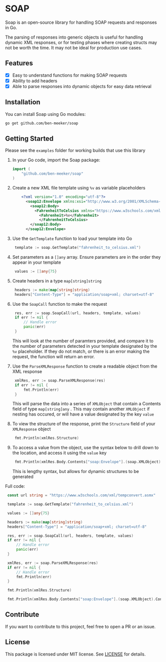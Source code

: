 # SOAP

Soap is an open-source library for handling SOAP requests and responses in Go. 

The parsing of responses into generic objects is useful for handling dynamic XML responses, or for testing phases where creating structs may not be worth the time. It may not be ideal for production use cases.

## Features

- [x] Easy to understand functions for making SOAP requests
- [x] Ability to add headers
- [x] Able to parse responses into dynamic objects for easy data retrieval

## Installation

You can install Soap using Go modules:

```bash
go get github.com/ben-meeker/soap
```

## Getting Started

Please see the `examples` folder for working builds that use this library

1. In your Go code, import the Soap package:
    ```go
    import (
        "github.com/ben-meeker/soap"
    )
    ```

2. Create a new XML file template using `%v` as variable placeholders
    ```xml
        <?xml version="1.0" encoding="utf-8"?>
          <soap12:Envelope xmlns:xsi="http://www.w3.org/2001/XMLSchema-instance" xmlns:xsd="http://www.w3.org/2001/XMLSchema" xmlns:soap12="http://www.w3.org/2003/05/soap-envelope">
            <soap12:Body>
              <FahrenheitToCelsius xmlns="https://www.w3schools.com/xml/">
                <Fahrenheit>%v</Fahrenheit>
                </FahrenheitToCelsius>
            </soap12:Body>
          </soap12:Envelope>
    ```

3. Use the `GetTemplate` function to load your template into Go
   ```go
    template := soap.GetTemplate("fahrenheit_to_celsius.xml")
   ```

4. Set parameters as a `[]any` array. Ensure parameters are in the order they appear in your template
   ```go
    values := []any{75}
   ```

5. Create headers in a type `map[string]string` 
   ```go
    headers := make(map[string]string)
	headers["Content-Type"] = "application/soap+xml; charset=utf-8"
   ```

6. Use the `SoapCall` function to make the request
   ```go
   	res, err := soap.SoapCall(url, headers, template, values)
	if err != nil {
		// Handle error
		panic(err)
	}
   ```
   This will look at the number of paramters provided, and compare it to the number of parameters detected in your template designated by the `%v` placeholder. If they do not match, or there is an error making the request, the function will return an error.

7. Use the `ParseXMLResponse` function to create a readable object from the XML response
   ```go
    xmlRes, err := soap.ParseXMLResponse(res)
	if err != nil {
		fmt.Println(err)
	}
   ```
   This will parse the data into a series of `XMLObject` that contain a Contents field of type `map[string]any` . This may contain another `XMLObject` if nesting has occured, or will have a value designated by the key `value`

8. To view the structure of the response, print the `Structure` field of your `XMLResponse` object
   ```go
    fmt.Println(xmlRes.Structure)
   ```

9. To access a value from the object, use the syntax below to drill down to the location, and access it using the `value` key
   ```go
	fmt.Println(xmlRes.Body.Contents["soap:Envelope"].(soap.XMLObject).Contents["soap:Body"].(soap.XMLObject).Contents["FahrenheitToCelsiusResponse"].(soap.XMLObject).Contents["FahrenheitToCelsiusResult"].(soap.XMLObject).Contents["value"])
   ```
   This is lengthy syntax, but allows for dynamic structures to be generated

Full code:
   ```go
	const url string = "https://www.w3schools.com/xml/tempconvert.asmx"

	template := soap.GetTemplate("fahrenheit_to_celsius.xml")

	values := []any{75}

	headers := make(map[string]string)
	headers["Content-Type"] = "application/soap+xml; charset=utf-8"

	res, err := soap.SoapCall(url, headers, template, values)
	if err != nil {
		// Handle error
		panic(err)
	}

	xmlRes, err := soap.ParseXMLResponse(res)
	if err != nil {
        // Handle error
		fmt.Println(err)
	}

	fmt.Println(xmlRes.Structure)

	fmt.Println(xmlRes.Body.Contents["soap:Envelope"].(soap.XMLObject).Contents["soap:Body"].(soap.XMLObject).Contents["FahrenheitToCelsiusResponse"].(soap.XMLObject).Contents["FahrenheitToCelsiusResult"].(soap.XMLObject).Contents["value"])
   ```

## Contribute
If you want to contribute to this project, feel free to open a PR or an issue.


## License
This package is licensed under MIT license. See [LICENSE](./LICENSE) for details.

